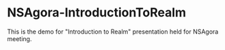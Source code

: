 # NSAgora-IntroductionToRealm
This is the demo for "Introduction to Realm" presentation held for NSAgora meeting.
